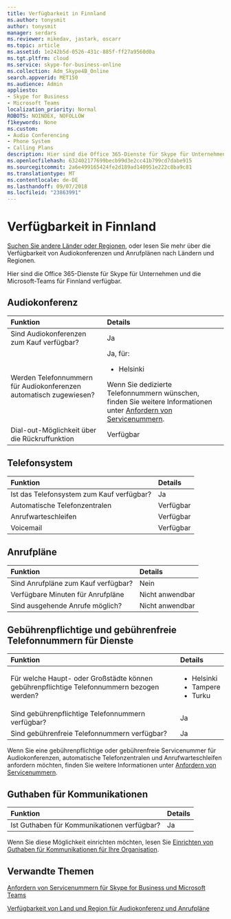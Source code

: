 ```yaml
---
title: Verfügbarkeit in Finnland
ms.author: tonysmit
author: tonysmit
manager: serdars
ms.reviewer: mikedav, jastark, oscarr
ms.topic: article
ms.assetid: 1e242b5d-0526-431c-885f-ff27a9560d0a
ms.tgt.pltfrm: cloud
ms.service: skype-for-business-online
ms.collection: Adm_Skype4B_Online
search.appverid: MET150
ms.audience: Admin
appliesto:
- Skype for Business
- Microsoft Teams
localization_priority: Normal
ROBOTS: NOINDEX, NOFOLLOW
f1keywords: None
ms.custom:
- Audio Conferencing
- Phone System
- Calling Plans
description: Hier sind die Office 365-Dienste für Skype für Unternehmen und die Microsoft-Teams für Finnland verfügbar.
ms.openlocfilehash: 632402177699becb99d3e2cc41b799cd7dabe915
ms.sourcegitcommit: 2a6e499165424fe2d189ad140951e222c8ba9c81
ms.translationtype: MT
ms.contentlocale: de-DE
ms.lasthandoff: 09/07/2018
ms.locfileid: "23863991"
---
```

# <a name="availability-in-finland"></a>Verfügbarkeit in Finnland

[Suchen Sie andere Länder oder Regionen](country-and-region-availability-for-audio-conferencing-and-calling-plans.md), oder lesen Sie mehr über die Verfügbarkeit von Audiokonferenzen und Anrufplänen nach Ländern und Regionen.

Hier sind die Office 365-Dienste für Skype für Unternehmen und die Microsoft-Teams für Finnland verfügbar.
  
## <a name="audio-conferencing"></a>Audiokonferenz

|**Funktion**|**Details**|
|:-----|:-----|
|Sind Audiokonferenzen zum Kauf verfügbar?  <br/> |Ja  <br/> |
|Werden Telefonnummern für Audiokonferenzen automatisch zugewiesen?  <br/> |Ja, für:<br/><ul><li> Helsinki</ul>Wenn Sie dedizierte Telefonnummern wünschen, finden Sie weitere Informationen unter [Anfordern von Servicenummern](/SkypeForBusiness/what-is-phone-system-in-office-365/getting-service-phone-numbers).  <br/> |
|Dial-out-Möglichkeit über die Rückruffunktion  <br/> |Verfügbar  <br/> |
   
## <a name="phone-system"></a>Telefonsystem

|**Funktion**|**Details**|
|:-----|:-----|
|Ist das Telefonsystem zum Kauf verfügbar?  <br/> |Ja  <br/> |
| Automatische Telefonzentralen <br/> |Verfügbar  <br/> |
|Anrufwarteschleifen  <br/> |Verfügbar  <br/> |
|Voicemail  <br/> |Verfügbar  <br/> |
   
## <a name="calling-plans"></a>Anrufpläne

|**Funktion**|**Details**|
|:-----|:-----|
|Sind Anrufpläne zum Kauf verfügbar?  <br/> |Nein  <br/> |
|Verfügbare Minuten für Anrufpläne  <br/> |Nicht anwendbar  <br/> |
|Sind ausgehende Anrufe möglich?  <br/> |Nicht anwendbar  <br/> |
   
## <a name="toll-and-toll-free-numbers-for-services"></a>Gebührenpflichtige und gebührenfreie Telefonnummern für Dienste

|**Funktion**|**Details**|
|:-----|:-----|
|Für welche Haupt- oder Großstädte können gebührenpflichtige Telefonnummern bezogen werden?  <br/> |<ul><li> Helsinki <li>  Tampere <li>  Turku </ul> |
|Sind gebührenpflichtige Telefonnummern verfügbar?  <br/> |Ja  <br/> |
|Sind gebührenfreie Telefonnummern verfügbar?  <br/> |Ja  <br/> |
   
 Wenn Sie eine gebührenpflichtige oder gebührenfreie Servicenummer für Audiokonferenzen, automatische Telefonzentralen und Anrufwarteschleifen anfordern möchten, finden Sie weitere Informationen unter [Anfordern von Servicenummern](/SkypeForBusiness/what-is-phone-system-in-office-365/getting-service-phone-numbers).
  
## <a name="communications-credits"></a>Guthaben für Kommunikationen

|**Funktion**|**Details**|
|:-----|:-----|
|Ist Guthaben für Kommunikationen verfügbar?  <br/> |Ja  <br/> |
   
Wenn Sie diese Möglichkeit einrichten möchten, lesen Sie [Einrichten von Guthaben für Kommunikationen für Ihre Organisation](../set-up-communications-credits-for-your-organization.md).
  
## <a name="related-topics"></a>Verwandte Themen

[Anfordern von Servicenummern für Skype for Business und Microsoft Teams](/SkypeForBusiness/what-is-phone-system-in-office-365/getting-service-phone-numbers)

[Verfügbarkeit von Land und Region für Audiokonferenz und Anrufpläne](country-and-region-availability-for-audio-conferencing-and-calling-plans.md)

